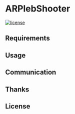 # ARPlebShooter

[![license](https://img.shields.io/github/license/mashape/apistatus.svg)]()


## Requirements

## Usage

## Communication

## Thanks

## License
